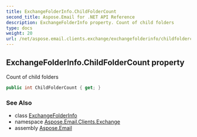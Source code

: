 ```yaml
---
title: ExchangeFolderInfo.ChildFolderCount
second_title: Aspose.Email for .NET API Reference
description: ExchangeFolderInfo property. Count of child folders
type: docs
weight: 20
url: /net/aspose.email.clients.exchange/exchangefolderinfo/childfoldercount/
---
```

## ExchangeFolderInfo.ChildFolderCount property

Count of child folders

```csharp
public int ChildFolderCount { get; }
```

### See Also

* class [ExchangeFolderInfo](../)
* namespace [Aspose.Email.Clients.Exchange](../../exchangefolderinfo/)
* assembly [Aspose.Email](../../../)


